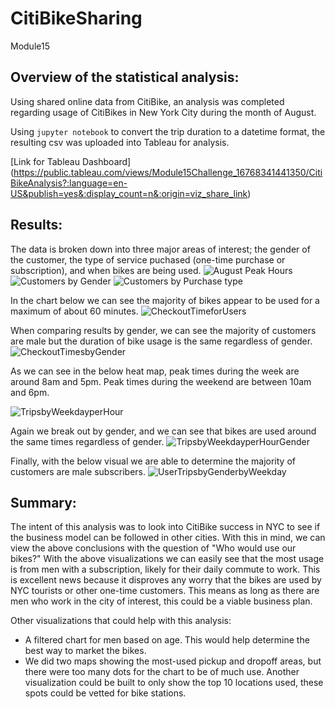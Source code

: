 # CitiBikeSharing
Module15

## Overview of the statistical analysis:
Using shared online data from CitiBike, an analysis was completed regarding usage of CitiBikes in New York City during the month of August. 

Using `jupyter notebook` to convert the trip duration to a datetime format, the resulting csv was uploaded into Tableau for analysis.

[Link for Tableau Dashboard] (https://public.tableau.com/views/Module15Challenge_16768341441350/CitiBikeAnalysis?:language=en-US&publish=yes&:display_count=n&:origin=viz_share_link)

## Results:
The data is broken down into three major areas of interest; the gender of the customer, the type of service puchased (one-time purchase or subscription), and when bikes are being used. 
![August Peak Hours](https://user-images.githubusercontent.com/114450503/220230579-32206043-4d64-4695-8222-498921c6ce7e.png)
![Customers by Gender](https://user-images.githubusercontent.com/114450503/220230743-90cae81c-4c0f-4a24-8d1a-48cbe3637534.png)
![Customers by Purchase type](https://user-images.githubusercontent.com/114450503/220230598-1f7c0d0c-325c-45dd-82c1-c82aca6d605b.png)

In the chart below we can see the majority of bikes appear to be used for a maximum of about 60 minutes. 
![CheckoutTimeforUsers](https://user-images.githubusercontent.com/114450503/220230889-a9b93c52-7552-4716-b5d5-e0fcb82e9e2e.png)

When comparing results by gender, we can see the majority of customers are male but the duration of bike usage is the same regardless of gender.
![CheckoutTimesbyGender](https://user-images.githubusercontent.com/114450503/220231020-a277dea0-b80c-4f94-bec4-15338b91777f.png)

As we can see in the below heat map, peak times during the week are around 8am and 5pm. Peak times during the weekend are between 10am and 6pm.

![TripsbyWeekdayperHour](https://user-images.githubusercontent.com/114450503/220231139-5844f324-a020-44a8-8068-d52e54f38653.png)

Again we break out by gender, and we can see that bikes are used around the same times regardless of gender. 
![TripsbyWeekdayperHourGender](https://user-images.githubusercontent.com/114450503/220231272-b280316f-5edc-4164-9007-2bd49190290a.png)

Finally, with the below visual we are able to determine the majority of customers are male subscribers. 
![UserTripsbyGenderbyWeekday](https://user-images.githubusercontent.com/114450503/220231366-b0cb9d72-b08c-424f-aa28-81c80e7e0477.png)

## Summary:
The intent of this analysis was to look into CitiBike success in NYC to see if the business model can be followed in other cities. With this in mind, we can view the above conclusions with the question of "Who would use our bikes?" With the above visualizations we can easily see that the most usage is from men with a subscription, likely for their daily commute to work. This is excellent news because it disproves any worry that the bikes are used by NYC tourists or other one-time customers. This means as long as there are men who work in the city of interest, this could be a viable business plan.

Other visualizations that could help with this analysis:
- A filtered chart for men based on age. This would help determine the best way to market the bikes. 
- We did two maps showing the most-used pickup and dropoff areas, but there were too many dots for the chart to be of much use. Another visualization could be built to only show the top 10 locations used, these spots could be vetted for bike stations.
